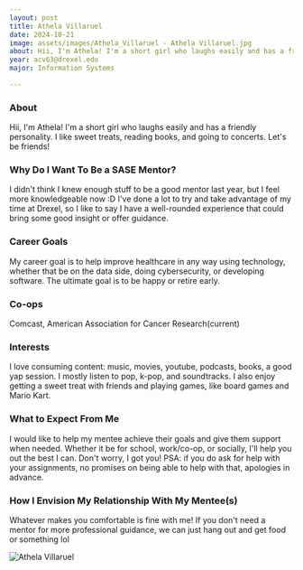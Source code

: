 ```yaml
---
layout: post
title: Athela Villaruel 
date: 2024-10-21
image: assets/images/Athela_Villaruel - Athela Villaruel.jpg
about: Hii, I'm Athela! I'm a short girl who laughs easily and has a friendly personality. I like sweet treats, reading books, and going to concerts. Let's be friends!
year: acv63@drexel.edu
major: Information Systems

---
```


### About

Hii, I'm Athela! I'm a short girl who laughs easily and has a friendly personality. I like sweet treats, reading books, and going to concerts. Let's be friends!

### Why Do I Want To Be a SASE Mentor?

I didn't think I knew enough stuff to be a good mentor last year, but I feel more knowledgeable now :D  I've done a lot to try and take advantage of my time at Drexel, so I like to say I have a well-rounded experience that could bring some good insight or offer guidance.

### Career Goals

My career goal is to help improve healthcare in any way using technology, whether that be on the data side, doing cybersecurity, or developing software. The ultimate goal is to be happy or retire early. 

### Co-ops

Comcast, American Association for Cancer Research(current)

### Interests

I love consuming content: music, movies, youtube, podcasts, books, a good yap session. I mostly listen to pop, k-pop, and soundtracks. I also enjoy getting a sweet treat with friends and playing games, like board games and Mario Kart.

### What to Expect From Me

I would like to help my mentee achieve their goals and give them support when needed. Whether it be for school, work/co-op, or socially, I'll help you out the best I can. Don't worry, I got you! PSA: if you do ask for help with your assignments, no promises on being able to help with that, apologies in advance.

### How I Envision My Relationship With My Mentee(s) 

Whatever makes you comfortable is fine with me! If you don't need a mentor for more professional guidance, we can just hang out and get food or something lol 

<div class="text-center my-5">
    <img src="https://sase-drexel.github.io/mentorship-2024/assets/images/Athela_Villaruel - Athela Villaruel.jpg" alt="Athela Villaruel" class="rounded post-img" />
</div>
